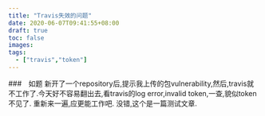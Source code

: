 ```yaml
---
title: "Travis失效的问题"
date: 2020-06-07T09:41:55+08:00
draft: true
toc: false
images:
tags: 
  - ["travis","token"]
---
```


###　如题
新开了一个repository后,提示我上传的包vulnerability,然后,travis就不工作了.今天好不容易翻出去,看travis的log error,invalid token,一查,貌似token不见了.
重新来一遍,应更能工作吧.
没错,这个是一篇测试文章.